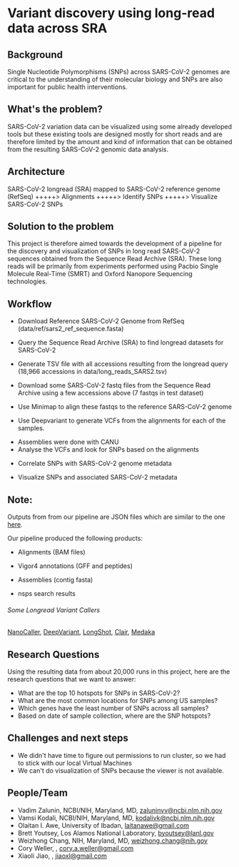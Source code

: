 # Variant discovery using long-read data across SRA

## Background
Single Nucleotide Polymorphisms (SNPs) across SARS-CoV-2 genomes are critical to the understanding of their molecular biology and SNPs are also important for public health interventions.

## What's the problem?
SARS-CoV-2 variation data can be visualized using some already developed tools but these existing tools are designed mostly for short reads and are therefore limited by the amount and kind of information that can be obtained from the resulting SARS-CoV-2 genomic data analysis.

## Architecture

SARS-CoV-2 longread (SRA) mapped to SARS-CoV-2 reference genome (RefSeq) +++++> Alignments +++++> Identify SNPs +++++> Visualize SARS-CoV-2 SNPs

## Solution to the problem
This project is therefore aimed towards the development of a pipeline for the discovery and visualization of SNPs in long read SARS-CoV-2 sequences obtained from the Sequence Read Archive (SRA). These long reads will be primarily from experiments performed using Pacbio Single Molecule Real-Time (SMRT) and Oxford Nanopore Sequencing technologies.

## Workflow
+ Download Reference SARS-CoV-2 Genome from RefSeq (data/ref/sars2_ref_sequence.fasta)
- Query the Sequence Read Archive (SRA) to find longread datasets for SARS-CoV-2
+ Generate TSV file with all accessions resulting from the longread query (18,966 accessions in data/long_reads_SARS2.tsv)
- Download some SARS-CoV-2 fastq files from the Sequence Read Archive using a few accessions above (7 fastqs in test dataset)
+ Use Minimap to align these fastqs to the reference SARS-CoV-2 genome
- Use Deepvariant to generate VCFs from the alignments for each of the samples.
+ Assemblies were done with CANU
+ Analyse the VCFs and look for SNPs based on the alignments
- Correlate SNPs with SARS-CoV-2 genome metadata
+ Visualize SNPs and associated SARS-CoV-2 metadata

## Note:
Outputs from from our pipeline are JSON files which are similar to the one [here](https://github.com/NCBI-Codeathons/SARS2-Variation-Viewer).

Our pipeline produced the following products:
+ Alignments (BAM files)
- Vigor4 annotations (GFF and peptides)
+ Assemblies (contig fasta)
- nsps search results

###### Some Longread Variant Callers
[NanoCaller](https://github.com/WGLab/NanoCaller), [DeepVariant](https://github.com/google/deepvariant), [LongShot](https://github.com/pjedge/longshot), [Clair](https://github.com/HKU-BAL/Clair), [Medaka](https://github.com/nanoporetech/medaka)

## Research Questions
Using the resulting data from about 20,000 runs in this project, here are the research questions that we want to answer:
- What are the top 10 hotspots for SNPs in SARS-CoV-2?
- What are the most common locations for SNPs among US samples?
- Which genes have the least number of SNPs across all samples?
- Based on date of sample collection, where are the SNP hotspots?

## Challenges and next steps
+ We didn't have time to figure out permissions to run cluster, so we had to stick with our local Virtual Machines
+ We can't do visualization of SNPs because the viewer is not available.

## People/Team
+ Vadim Zalunin, NCBI/NIH, Maryland, MD, zaluninvv@ncbi.nlm.nih.gov
+ Vamsi Kodali, NCBI/NIH, Maryland, MD, kodalivk@ncbi.nlm.nih.gov
+ Olaitan I. Awe, University of Ibadan, laitanawe@gmail.com
+ Brett Youtsey, Los Alamos National Laboratory, byoutsey@lanl.gov
+ Weizhong Chang, NIH, Maryland, MD, weizhong.chang@nih.gov
+ Cory Weller, <Affiliation>, cory.a.weller@gmail.com
+ Xiaoli Jiao, <Affiliation>, jiaoxl@gmail.com
